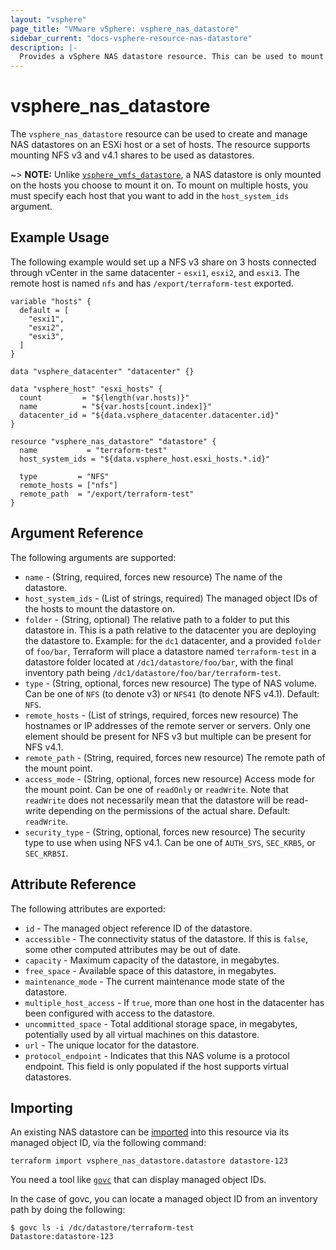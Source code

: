 ```yaml
---
layout: "vsphere"
page_title: "VMware vSphere: vsphere_nas_datastore"
sidebar_current: "docs-vsphere-resource-nas-datastore"
description: |-
  Provides a vSphere NAS datastore resource. This can be used to mount a NFS share as a datastore on a host.
---
```


# vsphere\_nas\_datastore

The `vsphere_nas_datastore` resource can be used to create and manage NAS
datastores on an ESXi host or a set of hosts. The resource supports mounting
NFS v3 and v4.1 shares to be used as datastores.

~> **NOTE:** Unlike [`vsphere_vmfs_datastore`][resource-vmfs-datastore], a NAS
datastore is only mounted on the hosts you choose to mount it on. To mount on
multiple hosts, you must specify each host that you want to add in the
`host_system_ids` argument.

[resource-vmfs-datastore]: /docs/providers/vsphere/r/vmfs_datastore.html

## Example Usage

The following example would set up a NFS v3 share on 3 hosts connected through
vCenter in the same datacenter - `esxi1`, `esxi2`, and `esxi3`. The remote host
is named `nfs` and has `/export/terraform-test` exported.

```hcl
variable "hosts" {
  default = [
    "esxi1",
    "esxi2",
    "esxi3",
  ]
}

data "vsphere_datacenter" "datacenter" {}

data "vsphere_host" "esxi_hosts" {
  count         = "${length(var.hosts)}"
  name          = "${var.hosts[count.index]}"
  datacenter_id = "${data.vsphere_datacenter.datacenter.id}"
}

resource "vsphere_nas_datastore" "datastore" {
  name           = "terraform-test"
  host_system_ids = "${data.vsphere_host.esxi_hosts.*.id}"
  
  type         = "NFS"
  remote_hosts = ["nfs"]
  remote_path  = "/export/terraform-test"
}
```

## Argument Reference

The following arguments are supported:

* `name` - (String, required, forces new resource) The name of the datastore.
* `host_system_ids` - (List of strings, required) The managed object
  IDs of the hosts to mount the datastore on.
* `folder` - (String, optional) The relative path to a folder to put this
  datastore in. This is a path relative to the datacenter you are deploying the
  datastore to. Example: for the `dc1` datacenter, and a provided `folder` of
  `foo/bar`, Terraform will place a datastore named `terraform-test` in a
  datastore folder located at `/dc1/datastore/foo/bar`, with the final
  inventory path being `/dc1/datastore/foo/bar/terraform-test`.
* `type` - (String, optional, forces new resource) The type of NAS volume. Can
  be one of `NFS` (to denote v3) or `NFS41` (to denote NFS v4.1). Default:
  `NFS`.
* `remote_hosts` - (List of strings, required, forces new resource) The
  hostnames or IP addresses of the remote server or servers. Only one element
  should be present for NFS v3 but multiple can be present for NFS v4.1.
* `remote_path` - (String, required, forces new resource) The remote path of
  the mount point.
* `access_mode` - (String, optional, forces new resource) Access mode for the
  mount point. Can be one of `readOnly` or `readWrite`. Note that `readWrite`
  does not necessarily mean that the datastore will be read-write depending on
  the permissions of the actual share. Default: `readWrite`.
* `security_type` - (String, optional, forces new resource) The security type
  to use when using NFS v4.1. Can be one of `AUTH_SYS`, `SEC_KRB5`, or
  `SEC_KRB5I`.

## Attribute Reference

The following attributes are exported:

* `id` - The managed object reference ID of the datastore.
* `accessible` - The connectivity status of the datastore. If this is `false`,
  some other computed attributes may be out of date.
* `capacity` - Maximum capacity of the datastore, in megabytes.
* `free_space` - Available space of this datastore, in megabytes.
* `maintenance_mode` - The current maintenance mode state of the datastore.
* `multiple_host_access` - If `true`, more than one host in the datacenter has
  been configured with access to the datastore.
* `uncommitted_space` - Total additional storage space, in megabytes,
  potentially used by all virtual machines on this datastore.
* `url` - The unique locator for the datastore.
* `protocol_endpoint` - Indicates that this NAS volume is a protocol endpoint.
  This field is only populated if the host supports virtual datastores. 

## Importing

An existing NAS datastore can be [imported][docs-import] into this resource via its managed
object ID, via the following command:

[docs-import]: https://www.terraform.io/docs/import/index.html

```
terraform import vsphere_nas_datastore.datastore datastore-123
```

You need a tool like [`govc`][ext-govc] that can display managed object IDs.

[ext-govc]: https://github.com/vmware/govmomi/tree/master/govc

In the case of govc, you can locate a managed object ID from an inventory path
by doing the following:

```
$ govc ls -i /dc/datastore/terraform-test
Datastore:datastore-123
```
